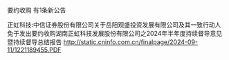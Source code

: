 要约收购 有1条新公告 

正虹科技:中信证券股份有限公司关于岳阳观盛投资发展有限公司及其一致行动人免于发出要约收购湖南正虹科技发展股份有限公司之2024年半年度持续督导意见暨持续督导总结报告 http://static.cninfo.com.cn/finalpage/2024-09-11/1221189455.PDF 

